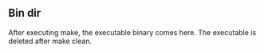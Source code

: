 ## Bin dir
After executing make, the executable binary comes here.
The executable is deleted after make clean.
